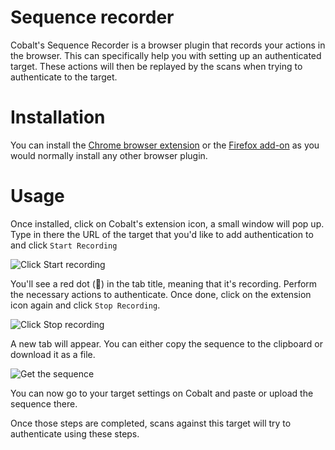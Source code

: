 # Sequence recorder

Cobalt's Sequence Recorder is a browser plugin that records your actions in the browser. This can specifically
help you with setting up an authenticated target. These actions will then be
replayed by the scans when trying to authenticate to the target.

# Installation

You can install the [Chrome browser extension] or the [Firefox add-on] as you would normally
install any other browser plugin.

# Usage

Once installed, click on Cobalt's extension icon, a small window will pop up. Type in there
the URL of the target that you'd like to add authentication to and click `Start Recording`


![Click Start recording](/deepdive/scans/sequence-recorder/recorder1.png "Start Recording")

You'll see a red dot (🔴) in the tab title, meaning that it's recording. Perform the necessary
actions to authenticate. Once done, click on the extension icon again and click `Stop Recording`.

![Click Stop recording](/deepdive/scans/sequence-recorder/recorder2.png "Stop Recording")

A new tab will appear. You can either copy the sequence to the clipboard or download it as a file.

![Get the sequence](/deepdive/scans/sequence-recorder/recorder3.png "Get the sequence")

You can now go to your target settings on Cobalt and paste or upload the sequence there.

Once those steps are completed, scans against this target will try to authenticate using these steps.

<!-- links -->

[Chrome browser extension]: https://chromewebstore.google.com/detail/cobalt-sequence-recorder/enncnbaaflabakepkoemnilfpemdmemh
[Firefox add-on]: https://addons.mozilla.org/en-US/firefox/addon/cobalt-sequence-recorder/
